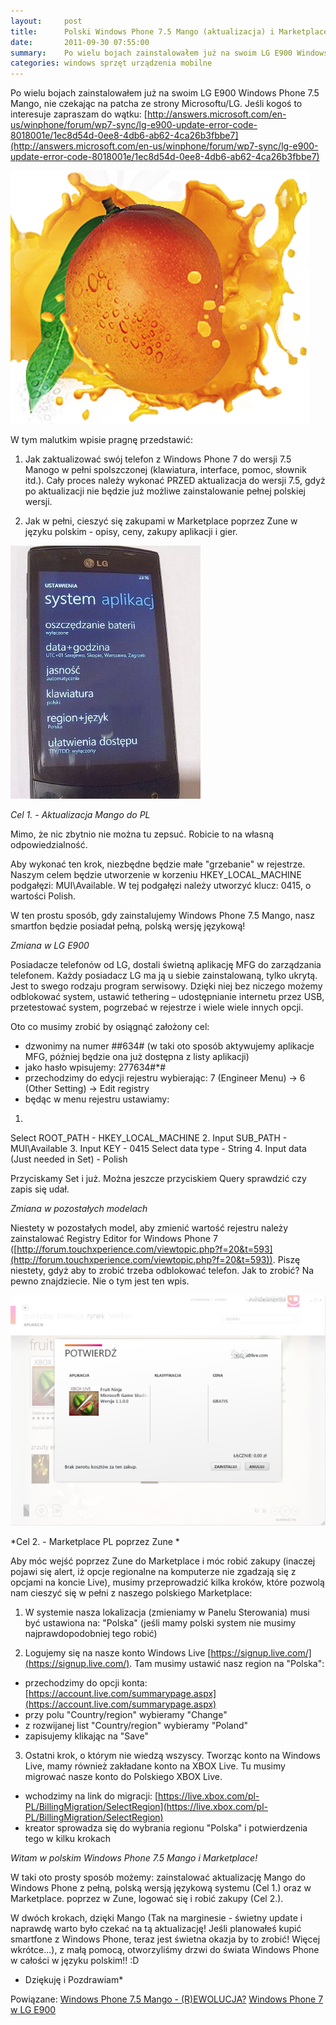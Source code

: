 ```yaml
---
layout:     post
title:      Polski Windows Phone 7.5 Mango (aktualizacja) i Marketplace via Zune
date:       2011-09-30 07:55:00
summary:    Po wielu bojach zainstalowałem już na swoim LG E900 Windows Phone 7.5 Mango, nie czekając na patcha ze strony Microsoftu/LG. Jeśli kogoś to interesuje zapraszam do wątku — http — //answers.microsoft.com/en-us/winphone/forum/wp7-sync/lg-e900-upd... W tym malutkim wpisie pragnę przedstawić — 1. Jak zaktualizować swój telefon z Windows Phone 7 do wersji 7.5 Manogo w pełni spolszczonej (klawiatura, interfac...
categories: windows sprzęt urządzenia mobilne
---
```




Po wielu bojach zainstalowałem już na swoim LG E900 Windows Phone 7.5 Mango, nie czekając na patcha ze strony Microsoftu/LG. Jeśli kogoś to interesuje zapraszam do wątku:
[http://answers.microsoft.com/en-us/winphone/forum/wp7-sync/lg-e900-update-error-code-8018001e/1ec8d54d-0ee8-4db6-ab62-4ca26b3fbbe7](http://answers.microsoft.com/en-us/winphone/forum/wp7-sync/lg-e900-update-error-code-8018001e/1ec8d54d-0ee8-4db6-ab62-4ca26b3fbbe7)


![desk](https://raw.githubusercontent.com/djfoxer/djfoxer.github.io/master/_img/2011-9-30-_167_/g_-_608x405_-_-_28084x20110929233142_1.png)
 

W tym malutkim wpisie pragnę przedstawić:
1. Jak zaktualizować swój telefon z Windows Phone 7 do wersji 7.5 Manogo w pełni spolszczonej (klawiatura, interface, pomoc, słownik itd.). Cały proces należy wykonać PRZED aktualizacja do wersji 7.5, gdyż po aktualizacji nie będzie już możliwe zainstalowanie pełnej polskiej wersji.

2. Jak w pełni, cieszyć się zakupami w Marketplace poprzez Zune w języku polskim - opisy, ceny, zakupy aplikacji i gier.


![desk](https://raw.githubusercontent.com/djfoxer/djfoxer.github.io/master/_img/2011-9-30-_167_/g_-_608x405_-_-_28084x20110929233142_3.JPG)
 

 *Cel 1. - Aktualizacja Mango do PL* 

Mimo, że nic zbytnio nie można tu zepsuć. Robicie to na własną odpowiedzialność. 

Aby wykonać ten krok, niezbędne będzie małe "grzebanie" w rejestrze. Naszym celem będzie utworzenie w korzeniu HKEY_LOCAL_MACHINE podgałęzi: MUI\Available. W tej podgałęzi należy utworzyć klucz: 0415, o wartości Polish. 

W ten prostu sposób, gdy zainstalujemy Windows Phone 7.5 Mango, nasz smartfon będzie posiadał pełną, polską wersję językową!


 *Zmiana w LG E900* 

Posiadacze telefonów od LG, dostali świetną aplikację MFG do zarządzania telefonem. Każdy posiadacz LG ma ją u siebie zainstalowaną, tylko ukrytą.  Jest to swego rodzaju program serwisowy. Dzięki niej bez niczego możemy odblokować system, ustawić tethering – udostępnianie internetu przez USB, przetestować system, pogrzebać w rejestrze i wiele wiele innych opcji. 

Oto co musimy zrobić by osiągnąć założony cel:
- dzwonimy na numer ##634# (w taki oto sposób aktywujemy aplikacje MFG, później będzie ona już dostępna z listy aplikacji)
- jako hasło wpisujemy: 277634#*#
- przechodzimy do edycji rejestru wybierając: 7 (Engineer Menu) ->  6 (Other Setting) -> Edit registry
- będąc w menu rejestru ustawiamy:
1.
Select ROOT_PATH - HKEY_LOCAL_MACHINE
2. 
Input SUB_PATH - MUI\Available
3. 
Input KEY - 0415
Select data type - String
4. 
Input data (Just needed in Set) - Polish

Przyciskamy Set i już. Można jeszcze przyciskiem Query sprawdzić czy zapis się udał.


 *Zmiana w pozostałych modelach* 

Niestety w pozostałych model, aby zmienić wartość rejestru należy zainstalować  Registry Editor for Windows Phone 7 ([http://forum.touchxperience.com/viewtopic.php?f=20&t=593](http://forum.touchxperience.com/viewtopic.php?f=20&t=593)). Piszę niestety, gdyż aby to zrobić trzeba odblokować telefon. Jak to zrobić? Na pewno znajdziecie. Nie o tym jest ten wpis.


![desk](https://raw.githubusercontent.com/djfoxer/djfoxer.github.io/master/_img/2011-9-30-_167_/g_-_608x405_-_-_28084x20110929233142_2.png)
 

 *Cel 2. - Marketplace PL poprzez Zune * 

Aby móc wejść poprzez Zune do Marketplace i móc robić zakupy (inaczej pojawi się alert, iż opcje regionalne na komputerze nie zgadzają się z opcjami na koncie Live), musimy przeprowadzić kilka kroków, które pozwolą nam cieszyć się w pełni z naszego polskiego Marketplace:

1. W systemie nasza lokalizacja (zmieniamy w Panelu Sterowania) musi być ustawiona na: "Polska"  (jeśli mamy polski system nie musimy najprawdopodobniej tego robić)

2. Logujemy się na nasze konto Windows Live [https://signup.live.com/](https://signup.live.com/). Tam musimy ustawić nasz region na "Polska":
- przechodzimy do opcji konta: [https://account.live.com/summarypage.aspx](https://account.live.com/summarypage.aspx)
- przy polu "Country/region" wybieramy "Change"
- z rozwijanej list "Country/region" wybieramy "Poland"
- zapisujemy klikając na "Save"

3. Ostatni krok, o którym nie wiedzą wszyscy. Tworząc konto na Windows Live, mamy również zakładane konto na XBOX Live. Tu musimy migrować nasze konto do Polskiego XBOX Live.
- wchodzimy na link do migracji: [https://live.xbox.com/pl-PL/BillingMigration/SelectRegion](https://live.xbox.com/pl-PL/BillingMigration/SelectRegion)
- kreator sprowadza się do wybrania regionu "Polska" i potwierdzenia tego w kilku krokach

 *Witam w polskim Windows Phone 7.5 Mango i Marketplace!* 

W taki oto prosty sposób możemy: zainstalować aktualizację Mango do Windows Phone z pełną, polską wersją językową systemu (Cel 1.) oraz w Marketplace.  poprzez w Zune, logować się i robić zakupy (Cel 2.).

W dwóch krokach, dzięki Mango (Tak na marginesie - świetny update i naprawdę warto było czekać na tą aktualizację! Jeśli planowałeś kupić smartfone z Windows Phone, teraz jest świetna okazja by to zrobić! Więcej wkrótce...), z małą pomocą, otworzyliśmy drzwi do świata Windows Phone w całości w języku polskim!! :D



 * Dziękuję i Pozdrawiam* 







Powiązane:
[Windows Phone 7.5 Mango - (R)EWOLUCJA?](http://www.dobreprogramy.pl/djfoxer/Windows-Phone-Mango-REWOLUCJA,28224.html)
[Windows Phone 7 w LG E900](http://www.dobreprogramy.pl/djfoxer/Windows-Phone-w-LG-E,26695.html)


